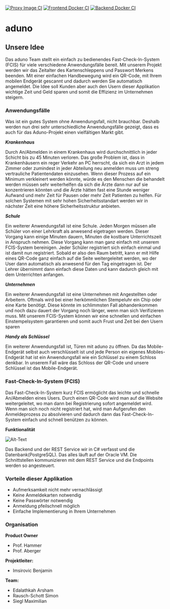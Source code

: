 [![Proxy Image CI](https://github.com/steinmax/Aduno/actions/workflows/cloud-proxy-build.yml/badge.svg)](https://github.com/steinmax/Aduno/actions/workflows/cloud-proxy-build.yml)
[![Frontend Docker CI](https://github.com/steinmax/Aduno/actions/workflows/frontend-docker-ci.yml/badge.svg)](https://github.com/steinmax/Aduno/actions/workflows/frontend-docker-ci.yml)
[![Backend Docker CI](https://github.com/steinmax/Aduno/actions/workflows/backend-docker-ci.yml/badge.svg)](https://github.com/steinmax/Aduno/actions/workflows/backend-docker-ci.yml)

# aduno 

## Unsere Idee
Das aduno Team stellt ein einfach zu bedienendes Fast-Check-In-System (FCIS) für viele verschiedene Anwendungsfälle bereit. Mit unserem Projekt werden wir das Zeitalter des Kartenschleppens und Passwort Merkens beenden. Mit einer einfachen Handbewegung wird ein QR-Code, mit Ihrem mobilen Endgerät gescannt und dadurch werden Sie automatisch angemeldet. Die Idee soll Kunden aber auch den Usern dieser Applikation wichtige Zeit und Geld sparen und somit die Effizienz im Unternehmen steigern.

### Anwendungsfälle

Was ist ein gutes System ohne Anwendungsfall, nicht brauchbar. Deshalb werden nun drei sehr unterschiedliche Anwendungsfälle gezeigt, dass es auch für das Aduno-Projekt einen vielfältigen Markt gibt.

***Krankenhaus***

Durch An/Abmelden in einem Krankenhaus wird durchschnittlich in jeder Schicht bis zu 45 Minuten verloren. Das große Problem ist, dass in Krankenhäusern ein reger Verkehr an PC herrscht, da sich ein Arzt in jedem Zimmer oder zumindest in jeder Abteilung neu anmelden muss um streng vertrauliche Patientendaten einzusehen. Wenn dieser Prozess auf ein Minimum verkleinert werden könnte, würde es den Menschen die behandelt werden müssen sehr weiterhelfen da sich die Ärzte dann nur auf sie konzentrieren könnten und die Ärzte hätten fast eine Stunde weniger Aufwand und mehr Zeit für Pausen oder mehr Zeit Patienten zu helfen. Für solchen Systemen mit sehr hohen Sicherheitsstandart werden wir in nächster Zeit eine höhere Sicherheitsstruktur anbieten.

***Schule***

Ein weiterer Anwendungsfall ist eine Schule. Jeden Morgen müssen alle Schüler von einer Lehrkraft als anwesend eigetragen werden. Dieser Vorgang kann einige Minuten dauern, Minuten die kostbare Unterrichtszeit in Anspruch nehmen. Diese Vorgang kann man ganz einfach mit unserem FCIS-System bereinigen. Jeder Schüler registriert sich einfach einmal und ist damit nun registriert. Sobald er also den Raum betritt, kann er mit Hilfe eines QR-Code ganz einfach auf die Seite weitergeleitet werden, wo der User dann automatisch als anwesend für den Tag eingetragen ist. Der Lehrer übernimmt dann einfach diese Daten und kann dadurch gleich mit dem Unterrichten anfangen.

***Unternehmen***

Ein weiterer Anwendungsfall ist eine Unternehmen mit Angestellten oder Arbeitern. Oftmals wird bei einer herkömmlichen Stempeluhr ein Chip oder eine Karte benötigt. Diese könnte im schlimmsten Fall abhandenkommen und noch dazu dauert der Vorgang noch länger, wenn man sich Verifizieren muss. Mit unserem FCIS-System können wir eine schnellen und einfachen Einstempelsystem garantieren und somit auch Frust und Zeit bei den Usern sparen

***Handy als Schlüssel***

Ein weiterer Anwendungsfall ist, Türen mit aduno zu öffnen. Da das Mobile-Endgerät selbst auch verschlüsselt ist und jede Person ein eigenes Mobiles-Endgerät hat ist ein Anwendungsfall wie ein Schlüssel zu einem Schloss denkbar. In unserem Fall wäre das Schloss der QR-Code und unsere Schlüssel ist das Mobile-Endgerät.

### Fast-Check-In-System (FCIS)
Das Fast-Check-In-System kurz FCIS ermöglicht das leichte und schnelle An/Abmelden eines Users. Durch einen QR-Code wird man auf die Website weitergeleitet, wo man dann bei Registrierung sofort angemeldet wird. Wenn man sich noch nicht registriert hat, wird man Aufgerufen den Anmeldeprozess zu absolvieren und dadurch dann das Fast-Check-In-System einfach und schnell benützen zu können.

**Funktionalität**

![Alt-Text](https://github.com/steinmax/reSign/blob/main/Resources/FCIS.png)

Das Backend und der REST Service wir in C# verfasst und die Datenbank(PostgreSQL).
Das alles läuft auf der Oracle VM. Die Schnittstellen kommunizieren mit dem REST Service und die Endpoints werden so angesteuert.


### Vorteile dieser Applikation
- Aufmerksamkeit nicht mehr vernachlässigt
- Keine Anmeldekarten notwendig
- Keine Passwörter notwendig
- Anmeldung pfeilschnell möglich
- Einfache Implementierung in Ihrem Unternehmen

### Organisation
**Product Owner**
- Prof. Hammer 
- Prof. Aberger

**Projektleiter:**
- Imsirovic Benjamin

**Team:** 
- Edalathkah Arsham
- Rausch-Schott Simon
- Siegl Maximilian

